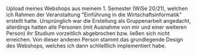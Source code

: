 Upload meines Webshops aus meinem 1. Semester (WiSe 20/21), welchen ich Rahmen der Veranstaltung "Einführung in die Wirtschaftsinformatik" erstellt hatte. Ursprünglich war die Erstellung als Gruppenarbeit angedacht, allerdings hatten alle Personen (mit Ausnahme von mir und einer weiteren Person) ihr Studium vorzeitlich abgebrochen bzw. ließen sich nicht erreichen. Von dieser anderen Person stammt das grundlegende Design des Webshops, welches ich dann schließlich implementiert habe.
